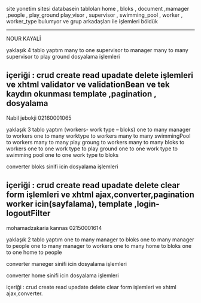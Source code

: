 ﻿site yonetim sitesi
databasein tabloları 
home , bloks , document ,mamager ,people , play_ground
play_visor , supervisor , swimming_pool , worker , worker_type 
bulumyor ve grup arkadaşları ile işlemleri böldük 

-------------------------------------
NOUR KAYALİ

yaklaşık 4 tablo yaptım 
many to one supervisor to manager 
many to many supervisor to play ground 
dosyalama işlemleri 

içeriği : 
crud create read upadate delete işlemleri
 ve xhtml validator ve validationBean ve tek kaydın okunması
template ,pagination , dosyalama  
-------------------------------------- 
Nabil jebokji 02160001065

yaklaşık 3 tablo yaptım (workers- work type – bloks)
one to many manager to workers 
one to many worktype to workers 
many to many swimmingPool to workers 
many to many play groung to workers 
many to many bloks to workers 
one to one work type to play ground
one to one work type to swimming pool
one to one work type to bloks

converter bloks sinifi icin
dosyalama işlemleri 

içeriği : 
crud create read upadate delete clear form işlemleri
 ve xhtml ajax,converter,pagination worker icin(sayfalama), template ,login-logoutFilter
 -------------------------------------- 
 mohamadzakaria kannas 02150001614

yaklaşık 2 tablo yaptım 
one to many manager to bloks
one to many manager to people
one to many manager to workers 
one to many home to bloks
one to one home to people
 
converter maneger sinifi icin
dosyalama işlemleri 

converter home sinifi icin
dosyalama işlemleri 

içeriği : 
crud create read upadate delete clear form işlemleri
 ve xhtml ajax,converter.
